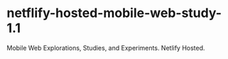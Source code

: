 # netflify-hosted-mobile-web-study-1.1
Mobile Web Explorations, Studies, and Experiments. Netlify Hosted.
